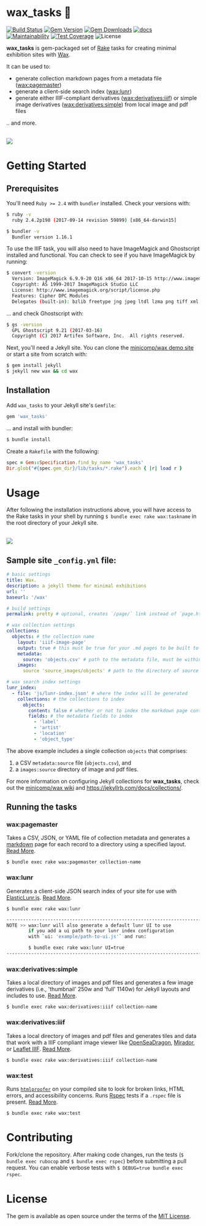 # wax_tasks 🐝
[![Build Status](https://img.shields.io/travis/minicomp/wax_tasks.svg?color=96c400)](https://travis-ci.org/minicomp/wax_tasks) [![Gem Version](https://badge.fury.io/rb/wax_tasks.svg)](https://badge.fury.io/rb/wax_tasks) [![Gem Downloads](https://img.shields.io/gem/dt/wax_tasks.svg?color=046d0b)](https://badge.fury.io/rb/wax_tasks) [![docs](http://img.shields.io/badge/docs-rdoc.info-blue.svg?style=flat)](https://www.rubydoc.info/github/minicomp/wax_tasks/)  
[![Maintainability](https://img.shields.io/codeclimate/coverage-letter/minicomp/wax_tasks.svg?color=d164d0&label=maintainability)](https://codeclimate.com/github/minicomp/wax_tasks/maintainability) [![Test Coverage](https://img.shields.io/codeclimate/coverage/minicomp/wax_tasks.svg?color=8442d1)](https://codeclimate.com/github/minicomp/wax_tasks/test_coverage) ![License](https://img.shields.io/github/license/minicomp/wax_tasks.svg?color=c6a1e0) 

__wax_tasks__ is gem-packaged set of [Rake](https://ruby.github.io/rake/) tasks for creating minimal exhibition sites with [Wax](https://github.com/minicomp/wax/).

It can be used to:
- generate collection markdown pages from a metadata file ([wax:pagemaster](#waxpagemaster))
- generate a client-side search index ([wax:lunr](#waxlunr))
- generate either IIIF-compliant derivatives ([wax:derivatives:iiif](#waxderivativesiiif)) or simple image derivatives ([wax:derivatives:simple](#waxderivativessimple)) from local image and pdf files

.. and more.

<br>
<img src="https://raw.githubusercontent.com/minicomp/wiki/master/assets/wax_screen.gif"/>


# Getting Started

## Prerequisites

You'll need `Ruby >= 2.4` with `bundler` installed. Check your versions with:
```bash
$ ruby -v
  ruby 2.4.2p198 (2017-09-14 revision 59899) [x86_64-darwin15]

$ bundler -v
  Bundler version 1.16.1
```

To use the IIIF task, you will also need to have ImageMagick and Ghostscript installed and functional. You can check to see if you have ImageMagick by running:
```bash
$ convert -version
  Version: ImageMagick 6.9.9-20 Q16 x86_64 2017-10-15 http://www.imagemagick.org
  Copyright: ÂŠ 1999-2017 ImageMagick Studio LLC
  License: http://www.imagemagick.org/script/license.php
  Features: Cipher DPC Modules
  Delegates (built-in): bzlib freetype jng jpeg ltdl lzma png tiff xml zlib
```

... and check Ghostscript with:
```bash
$ gs -version
  GPL Ghostscript 9.21 (2017-03-16)
  Copyright (C) 2017 Artifex Software, Inc.  All rights reserved.
```

Next, you'll need a Jekyll site. You can clone the [minicomp/wax demo site](https://github.com/minicomp/wax/) or start a site from scratch with:

```sh
$ gem install jekyll
$ jekyll new wax && cd wax
```

## Installation

Add `wax_tasks` to your Jekyll site's `Gemfile`:

```ruby
gem 'wax_tasks'
```

... and install with bundler:

```bash
$ bundle install
```

Create a `Rakefile` with the following:
```ruby
spec = Gem::Specification.find_by_name 'wax_tasks'
Dir.glob("#{spec.gem_dir}/lib/tasks/*.rake").each { |r| load r }
```

# Usage

After following the installation instructions above, you will have access to the Rake tasks in your shell by running `$ bundle exec rake wax:taskname` in the root directory of your Jekyll site.

<br>
<img src="https://media.giphy.com/media/e7OR7qbQjF2ocNVS7V/giphy.gif"/>

## Sample site `_config.yml` file:

```yaml
# basic settings
title: Wax.
description: a jekyll theme for minimal exhibitions
url: ''
baseurl: '/wax'

# build settings
permalink: pretty # optional, creates `/page/` link instead of `page.html` links

# wax collection settings
collections:
  objects: # the collection name
    layout: 'iiif-image-page'
    output: true # this must be true for your .md pages to be built to html!
    metadata:
      source: 'objects.csv' # path to the metadata file, must be within '_data'
    images:
      source 'source_images/objects' # path to the directory of source images, must be within '_data'

# wax search index settings
lunr_index:
  - file: 'js/lunr-index.json' # where the index will be generated
    collections: # the collections to index
      objects:
        content: false # whether or not to index the markdown page content (below the YAML)
        fields: # the metadata fields to index
          - 'label'
          - 'artist'
          - 'location'
          - 'object_type'
```

The above example includes a single collection `objects` that comprises:
1. a CSV `metadata:source` file (`objects.csv`), and
2. a `images:source` directory of image and pdf files.

For more information on configuring Jekyll collections for __wax_tasks__, check out the [minicomp/wax wiki](https://minicomp.github.io/wiki/#/wax/) and <https://jekyllrb.com/docs/collections/>.

## Running the tasks

### wax:pagemaster

Takes a CSV, JSON, or YAML file of collection metadata and generates a [markdown](https://daringfireball.net/projects/markdown/syntax) page for each record to a directory using a specified layout. [Read More](https://minicomp.github.io/wiki/#/wax/tasks/pagemaster?id=top).

`$ bundle exec rake wax:pagemaster collection-name`

### wax:lunr

Generates a client-side JSON search index of your site for use with [ElasticLunr.js](http://elasticlunr.com/). [Read More](https://minicomp.github.io/wiki/#/wax/tasks/lunr?id=top).

`$ bundle exec rake wax:lunr`

```sh
------------------------------------------------------------------------
NOTE >> wax:lunr will also generate a default lunr UI to use
        if you add a ui path to your lunr index configuration
        with `ui: 'example/path-to-ui.js'` and run:

        $ bundle exec rake wax:lunr UI=true
------------------------------------------------------------------------
```

### wax:derivatives:simple

Takes a local directory of images and pdf files and generates a few image derivatives (i.e., 'thumbnail' 250w and 'full' 1140w) for Jekyll layouts and includes to use. [Read More]().

`$ bundle exec rake wax:derivatives:iiif collection-name`

### wax:derivatives:iiif

Takes a local directory of images and pdf files and generates tiles and data that work with a IIIF compliant image viewer like [OpenSeaDragon](https://openseadragon.github.io/), [Mirador](http://projectmirador.org/), or [Leaflet IIIF](https://github.com/mejackreed/Leaflet-IIIF). [Read More](https://minicomp.github.io/wiki/#/wax/tasks/iiif?id=top).

`$ bundle exec rake wax:derivatives:iiif collection-name`

### wax:test

Runs [`htmlproofer`](https://github.com/gjtorikian/html-proofer) on your compiled site to look for broken links, HTML errors, and accessibility concerns. Runs [Rspec](http://rspec.info/) tests if a `.rspec` file is present. [Read More](https://minicomp.github.io/wiki/#/wax/tasks/test?id=top).

`$ bundle exec rake wax:test`

# Contributing

Fork/clone the repository. After making code changes, run the tests (`$ bundle exec rubocop` and `$ bundle exec rspec`) before submitting a pull request. You can enable verbose tests with `$ DEBUG=true bundle exec rspec`.

# License

The gem is available as open source under the terms of the [MIT License](LICENSE).
